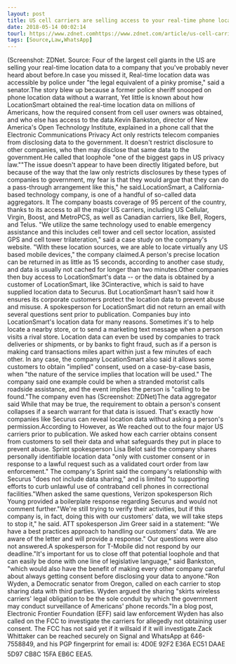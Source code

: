 ```yaml
---
layout: post
title: US cell carriers are selling access to your real-time phone location data
date: 2018-05-14 00:02:14
tourl: https://www.zdnet.comhttps://www.zdnet.com/article/us-cell-carriers-selling-access-to-real-time-location-data/
tags: [Source,Law,WhatsApp]
---
```

(Screenshot: ZDNet. Source: Four of the largest cell giants in the US are selling your real-time location data to a company that you've probably never heard about before.In case you missed it, Real-time location data was accessible by police under "the legal equivalent of a pinky promise," said a senator.The story blew up because a former police sheriff snooped on phone location data without a warrant, Yet little is known about how LocationSmart obtained the real-time location data on millions of Americans, how the required consent from cell user owners was obtained, and who else has access to the data.Kevin Bankston, director of New America's Open Technology Institute, explained in a phone call that the Electronic Communications Privacy Act only restricts telecom companies from disclosing data to the government. It doesn't restrict disclosure to other companies, who then may disclose that same data to the government.He called that loophole "one of the biggest gaps in US privacy law.""The issue doesn't appear to have been directly litigated before, but because of the way that the law only restricts disclosures by these types of companies to government, my fear is that they would argue that they can do a pass-through arrangement like this," he said.LocationSmart, a California-based technology company, is one of a handful of so-called data aggregators. It The company boasts coverage of 95 percent of the country, thanks to its access to all the major US carriers, including US Cellular, Virgin, Boost, and MetroPCS, as well as Canadian carriers, like Bell, Rogers, and Telus. "We utilize the same technology used to enable emergency assistance and this includes cell tower and cell sector location, assisted GPS and cell tower trilateration," said a case study on the company's website. "With these location sources, we are able to locate virtually any US based mobile devices," the company claimed.A person's precise location can be returned in as little as 15 seconds, according to another case study, and data is usually not cached for longer than two minutes.Other companies then buy access to LocationSmart's data -- or the data is obtained by a customer of LocationSmart, like 3Cinteractive, which is said to have supplied location data to Securus. But LocationSmart hasn't said how it ensures its corporate customers protect the location data to prevent abuse and misuse. A spokesperson for LocationSmart did not return an email with several questions sent prior to publication. Companies buy into LocationSmart's location data for many reasons. Sometimes it's to help locate a nearby store, or to send a marketing text message when a person visits a rival store. Location data can even be used by companies to track deliveries or shipments, or by banks to fight fraud, such as if a person is making card transactions miles apart within just a few minutes of each other. In any case, the company LocationSmart also said it allows some customers to obtain "implied" consent, used on a case-by-case basis, when "the nature of the service implies that location will be used." The company said one example could be when a stranded motorist calls roadside assistance, and the event implies the person is "calling to be found."The company even has (Screenshot: ZDNet)The data aggregator said While that may be true, the requirement to obtain a person's consent collapses if a search warrant for that data is issued. That's exactly how companies like Securus can reveal location data without asking a person's permission.According to However, as We reached out to the four major US carriers prior to publication. We asked how each carrier obtains consent from customers to sell their data and what safeguards they put in place to prevent abuse. Sprint spokesperson Lisa Belot said the company shares personally identifiable location data "only with customer consent or in response to a lawful request such as a validated court order from law enforcement." The company's Sprint said the company's relationship with Securus "does not include data sharing," and is limited "to supporting efforts to curb unlawful use of contraband cell phones in correctional facilities."When asked the same questions, Verizon spokesperson Rich Young provided a boilerplate response regarding Securus and would not comment further."We're still trying to verify their activities, but if this company is, in fact, doing this with our customers' data, we will take steps to stop it," he said. ATT spokesperson Jim Greer said in a statement: "We have a best practices approach to handling our customers' data. We are aware of the letter and will provide a response." Our questions were also not answered.A spokesperson for T-Mobile did not respond by our deadline."It's important for us to close off that potential loophole and that can easily be done with one line of legislative language," said Bankston, "which would also have the benefit of making every other company careful about always getting consent before disclosing your data to anyone."Ron Wyden, a Democratic senator from Oregon, called on each carrier to stop sharing data with third parties. Wyden argued the sharing "skirts wireless carriers' legal obligation to be the sole conduit by which the government may conduct surveillance of Americans' phone records."In a blog post, Electronic Frontier Foundation (EFF) said law enforcement Wyden has also called on the FCC to investigate the carriers for allegedly not obtaining user consent. The FCC has not said yet if it willsaid if it will investigate.Zack Whittaker can be reached securely on Signal and WhatsApp at 646-7558849, and his PGP fingerprint for email is: 4D0E 92F2 E36A EC51 DAAE 5D97 CB8C 15FA EB6C EEA5.